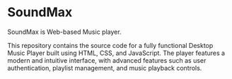 # SoundMax

SoundMax is Web-based Music player.

This repository contains the source code for a fully functional Desktop Music Player built using HTML, CSS, and JavaScript. The player features a modern and intuitive interface, with advanced features such as user authentication, playlist management, and music playback controls.
